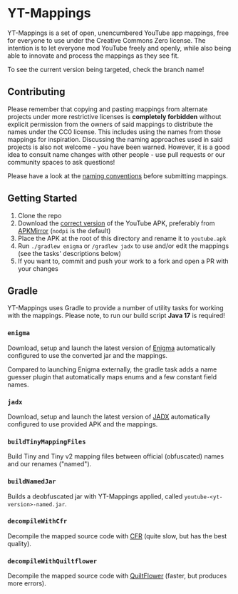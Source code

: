 # YT-Mappings
YT-Mappings is a set of open, unencumbered YouTube app mappings, free for everyone to use under the Creative Commons Zero license.
The intention is to let everyone mod YouTube freely and openly, while also being able to innovate and process the mappings as they see fit.

To see the current version being targeted, check the branch name!


## Contributing
Please remember that copying and pasting mappings from alternate projects under more restrictive licenses is **completely forbidden** without explicit permission from the owners of said mappings to distribute the names under the CC0 license.
This includes using the names from those mappings for inspiration.
Discussing the naming approaches used in said projects is also not welcome - you have been warned.
However, it is a good idea to consult name changes with other people - use pull requests or our community spaces to ask questions!

Please have a look at the [naming conventions](/CONVENTIONS.md) before submitting mappings.


## Getting Started
1. Clone the repo
2. Download the [correct version]([./gradle.properties](https://github.com/NebelNidas/yt-mappings/blob/master/gradle.properties#L9)) of the YouTube APK, preferably from [APKMirror](https://www.apkmirror.com/apk/google-inc/youtube/) (`nodpi` is the default)
3. Place the APK at the root of this directory and rename it to `youtube.apk`
4. Run `./gradlew enigma` or `/gradlew jadx` to use and/or edit the mappings (see the tasks' descriptions below)
5. If you want to, commit and push your work to a fork and open a PR with your changes


## Gradle
YT-Mappings uses Gradle to provide a number of utility tasks for working with the mappings.
Please note, to run our build script **Java 17** is required!

### `enigma`
Download, setup and launch the latest version of [Enigma](https://github.com/FabricMC/Enigma) automatically configured to use the converted jar and the mappings.

Compared to launching Enigma externally, the gradle task adds a name guesser plugin that automatically maps enums and a few constant field names.

### `jadx`
Download, setup and launch the latest version of [JADX](https://github.com/skylot/jadx) automatically configured to use provided APK and the mappings.

### `buildTinyMappingFiles`
Build Tiny and Tiny v2 mapping files between official (obfuscated) names and our renames ("named").

### `buildNamedJar`
Builds a deobfuscated jar with YT-Mappings applied, called `youtube-<yt-version>-named.jar`.

### `decompileWithCfr`
Decompile the mapped source code with [CFR](https://github.com/leibnitz27/cfr) (quite slow, but has the best quality).

### `decompileWithQuiltflower`
Decompile the mapped source code with [QuiltFlower](https://github.com/QuiltMC/quiltflower) (faster, but produces more errors).
